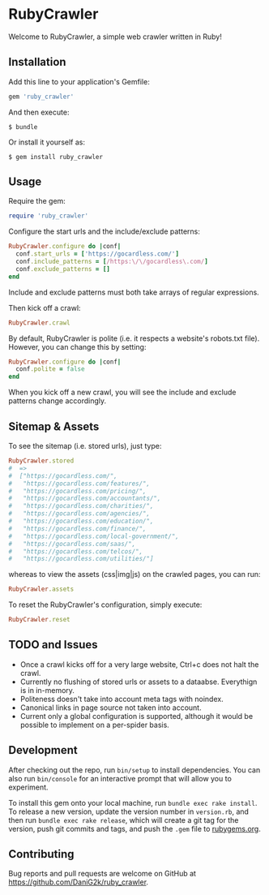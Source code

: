 # RubyCrawler

Welcome to RubyCrawler, a simple web crawler written in Ruby!

## Installation

Add this line to your application's Gemfile:

```ruby
gem 'ruby_crawler'
```

And then execute:

    $ bundle

Or install it yourself as:

    $ gem install ruby_crawler

## Usage

Require the gem:

```ruby
require 'ruby_crawler'
```

Configure the start urls and the include/exclude patterns:

```ruby
RubyCrawler.configure do |conf|
  conf.start_urls = ['https://gocardless.com/']
  conf.include_patterns = [/https:\/\/gocardless\.com/]
  conf.exclude_patterns = []
end
```

Include and exclude patterns must both take arrays of regular expressions.

Then kick off a crawl:

```ruby
RubyCrawler.crawl
```

By default, RubyCrawler is polite (i.e. it respects a website's robots.txt file). However, you can change this by setting:

```ruby
RubyCrawler.configure do |conf|
  conf.polite = false
end
```

When you kick off a new crawl, you will see the include and exclude patterns change accordingly.

## Sitemap & Assets

To see the sitemap (i.e. stored urls), just type:

```ruby
RubyCrawler.stored
#  =>
#  ["https://gocardless.com/",
#   "https://gocardless.com/features/",
#   "https://gocardless.com/pricing/",
#   "https://gocardless.com/accountants/",
#   "https://gocardless.com/charities/",
#   "https://gocardless.com/agencies/",
#   "https://gocardless.com/education/",
#   "https://gocardless.com/finance/",
#   "https://gocardless.com/local-government/",
#   "https://gocardless.com/saas/",
#   "https://gocardless.com/telcos/",
#   "https://gocardless.com/utilities/"]
```

whereas to view the assets (css|img|js) on the crawled pages, you can run:

```ruby
RubyCrawler.assets
```

To reset the RubyCrawler's configuration, simply execute:

```ruby
RubyCrawler.reset
```

## TODO and Issues

* Once a crawl kicks off for a very large website, Ctrl+c does not halt the crawl.
* Currently no flushing of stored urls or assets to a dataabse. Everythign is in in-memory.
* Politeness doesn't take into account meta tags with noindex.
* Canonical links in page source not taken into account.
* Current only a global configuration is supported, although it would be possible to implement on a per-spider basis.

## Development

After checking out the repo, run `bin/setup` to install dependencies. You can also run `bin/console` for an interactive prompt that will allow you to experiment.

To install this gem onto your local machine, run `bundle exec rake install`. To release a new version, update the version number in `version.rb`, and then run `bundle exec rake release`, which will create a git tag for the version, push git commits and tags, and push the `.gem` file to [rubygems.org](https://rubygems.org).

## Contributing

Bug reports and pull requests are welcome on GitHub at https://github.com/DaniG2k/ruby_crawler.

